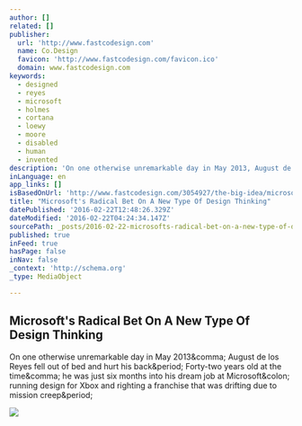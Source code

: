 ```yaml
---
author: []
related: []
publisher:
  url: 'http://www.fastcodesign.com'
  name: Co.Design
  favicon: 'http://www.fastcodesign.com/favicon.ico'
  domain: www.fastcodesign.com
keywords:
  - designed
  - reyes
  - microsoft
  - holmes
  - cortana
  - loewy
  - moore
  - disabled
  - human
  - invented
description: 'On one otherwise unremarkable day in May 2013, August de los Reyes fell out of bed and hurt his back. Forty-two years old at the time, he was just six months into his dream job at Microsoft: running design for Xbox and righting a franchise that was drifting due to mission creep.'
inLanguage: en
app_links: []
isBasedOnUrl: 'http://www.fastcodesign.com/3054927/the-big-idea/microsofts-inspiring-bet-on-a-radical-new-type-of-design-thinking'
title: "Microsoft's Radical Bet On A New Type Of Design Thinking"
datePublished: '2016-02-22T12:48:26.329Z'
dateModified: '2016-02-22T04:24:34.147Z'
sourcePath: _posts/2016-02-22-microsofts-radical-bet-on-a-new-type-of-design-thinking.md
published: true
inFeed: true
hasPage: false
inNav: false
_context: 'http://schema.org'
_type: MediaObject

---
```

<article style=""><h1>Microsoft's Radical Bet On A New Type Of Design Thinking</h1><p>On one otherwise unremarkable day in May 2013&amp;comma; August de los Reyes fell out of bed and hurt his back&amp;period; Forty-two years old at the time&amp;comma; he was just six months into his dream job at Microsoft&amp;colon; running design for Xbox and righting a franchise that was drifting due to mission creep&amp;period;</p><img src="http://c.fastcompany.net/multisite_files/fastcompany/imagecache/inline-large/inline/2015/12/3054927-inline-s-1-microsofts-inclusive-design.jpg" /></article>